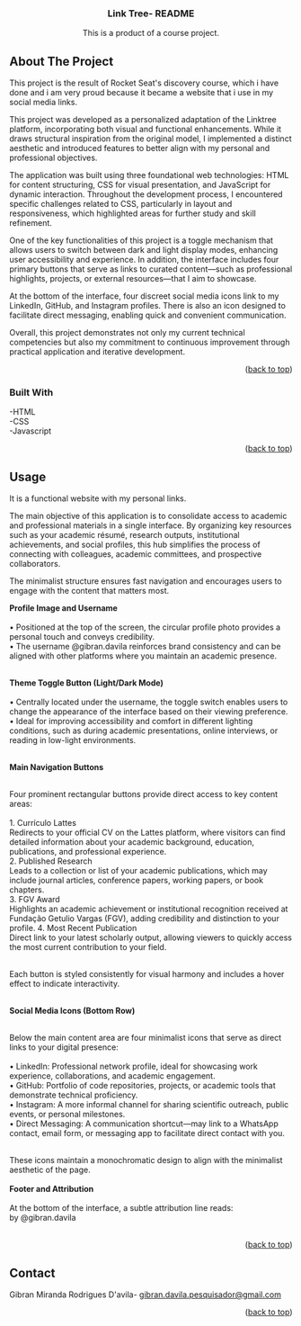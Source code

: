 <!-- Improved compatibility of back to top link: See: https://github.com/othneildrew/Best-README-Template/pull/73 -->
<a id="readme-top"></a>


  <h3 align="center">Link Tree- README</h3>

  <p align="center">
    This is a product of a course project.
  </p>
</div>



<!-- ABOUT THE PROJECT -->
## About The Project

This project is the result of Rocket Seat's discovery course, which i have done and i am very proud because it became a website that i use in my social media links.

This project was developed as a personalized adaptation of the Linktree platform, incorporating both visual and functional enhancements. While it draws structural inspiration from the original model, I implemented a distinct aesthetic and introduced features to better align with my personal and professional objectives.

The application was built using three foundational web technologies: HTML for content structuring, CSS for visual presentation, and JavaScript for dynamic interaction. Throughout the development process, I encountered specific challenges related to CSS, particularly in layout and responsiveness, which highlighted areas for further study and skill refinement.

One of the key functionalities of this project is a toggle mechanism that allows users to switch between dark and light display modes, enhancing user accessibility and experience. In addition, the interface includes four primary buttons that serve as links to curated content—such as professional highlights, projects, or external resources—that I aim to showcase.

At the bottom of the interface, four discreet social media icons link to my LinkedIn, GitHub, and Instagram profiles. There is also an icon designed to facilitate direct messaging, enabling quick and convenient communication.

Overall, this project demonstrates not only my current technical competencies but also my commitment to continuous improvement through practical application and iterative development.

<p align="right">(<a href="#readme-top">back to top</a>)</p>



### Built With

-HTML <br>
-CSS <br>
-Javascript

<p align="right">(<a href="#readme-top">back to top</a>)</p>


## Usage

It is a functional website with my personal links.

The main objective of this application is to consolidate access to academic and professional materials in a single interface. By organizing key resources such as your academic résumé, research outputs, institutional achievements, and social profiles, this hub simplifies the process of connecting with colleagues, academic committees, and prospective collaborators.

The minimalist structure ensures fast navigation and encourages users to engage with the content that matters most.

**Profile Image and Username** <br> <br>
	•	Positioned at the top of the screen, the circular profile photo provides a personal touch and conveys credibility. <br>
	•	The username @gibran.davila reinforces brand consistency and can be aligned with other platforms where you maintain an academic presence.<br><br>

**Theme Toggle Button (Light/Dark Mode)** <br><br>
	•	Centrally located under the username, the toggle switch enables users to change the appearance of the interface based on their viewing preference.<br>
	•	Ideal for improving accessibility and comfort in different lighting conditions, such as during academic presentations, online interviews, or reading in low-light environments. <br><br>

 **Main Navigation Buttons** <br> <br>  

Four prominent rectangular buttons provide direct access to key content areas:<br><br>
	1.	Currículo Lattes<br>
Redirects to your official CV on the Lattes platform, where visitors can find detailed information about your academic background, education, publications, and professional experience.<br>
	2.	Published Research <br>
Leads to a collection or list of your academic publications, which may include journal articles, conference papers, working papers, or book chapters. <br>
	3.	FGV Award <br>
Highlights an academic achievement or institutional recognition received at Fundação Getulio Vargas (FGV), adding credibility and distinction to your profile.
	4.	Most Recent Publication <br>
Direct link to your latest scholarly output, allowing viewers to quickly access the most current contribution to your field.<br><br>

Each button is styled consistently for visual harmony and includes a hover effect to indicate interactivity. <br><br>

 **Social Media Icons (Bottom Row)** <br><br> 

Below the main content area are four minimalist icons that serve as direct links to your digital presence: <br><br>
	•	LinkedIn: Professional network profile, ideal for showcasing work experience, collaborations, and academic engagement. <br>
	•	GitHub: Portfolio of code repositories, projects, or academic tools that demonstrate technical proficiency. <br>
	•	Instagram: A more informal channel for sharing scientific outreach, public events, or personal milestones.<br>
	•	Direct Messaging: A communication shortcut—may link to a WhatsApp contact, email form, or messaging app to facilitate direct contact with you.<br><br>

These icons maintain a monochromatic design to align with the minimalist aesthetic of the page.<br><br>
  **Footer and Attribution** <br><br>
  At the bottom of the interface, a subtle attribution line reads: <br>
by @gibran.davila <br> <br>

<p align="right">(<a href="#readme-top">back to top</a>)</p>



<!-- CONTACT -->
## Contact

Gibran Miranda Rodrigues D'avila- gibran.davila.pesquisador@gmail.com


<p align="right">(<a href="#readme-top">back to top</a>)</p>

